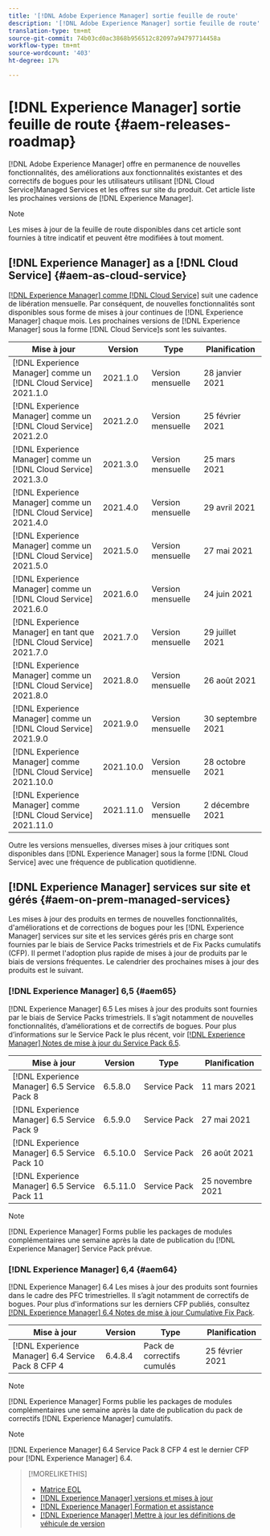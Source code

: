 ```yaml
---
title: '[!DNL Adobe Experience Manager] sortie feuille de route'
description: '[!DNL Adobe Experience Manager] sortie feuille de route'
translation-type: tm+mt
source-git-commit: 74b03cd0ac3868b956512c82097a94797714458a
workflow-type: tm+mt
source-wordcount: '403'
ht-degree: 17%

---
```



# [!DNL Experience Manager] sortie feuille de route  {#aem-releases-roadmap}

[!DNL Adobe Experience Manager] offre en permanence de nouvelles fonctionnalités, des améliorations aux fonctionnalités existantes et des correctifs de bogues pour les utilisateurs utilisant  [!DNL Cloud Service]Managed Services et les offres sur site du produit. Cet article liste les prochaines versions de [!DNL Experience Manager].

>[!NOTE]
>
>Les mises à jour de la feuille de route disponibles dans cet article sont fournies à titre indicatif et peuvent être modifiées à tout moment.

## [!DNL Experience Manager] as a [!DNL Cloud Service] {#aem-as-cloud-service}

[[!DNL Experience Manager] comme  [!DNL Cloud Service]](https://experienceleague.adobe.com/docs/experience-manager-cloud-service/release-notes/home.html?lang=fr) suit une cadence de libération mensuelle. Par conséquent, de nouvelles fonctionnalités sont disponibles sous forme de mises à jour continues de [!DNL Experience Manager] chaque mois. Les prochaines versions de [!DNL Experience Manager] sous la forme [!DNL Cloud Service]s sont les suivantes.

| Mise à jour | Version | Type | Planification |
|---|---|---|---|
| [!DNL Experience Manager] comme un  [!DNL Cloud Service] 2021.1.0 | 2021.1.0 | Version mensuelle | 28 janvier 2021 |
| [!DNL Experience Manager] comme un  [!DNL Cloud Service] 2021.2.0 | 2021.2.0 | Version mensuelle | 25 février 2021 |
| [!DNL Experience Manager] comme un  [!DNL Cloud Service] 2021.3.0 | 2021.3.0 | Version mensuelle | 25 mars 2021 |
| [!DNL Experience Manager] comme un  [!DNL Cloud Service] 2021.4.0 | 2021.4.0 | Version mensuelle | 29 avril 2021 |
| [!DNL Experience Manager] comme un  [!DNL Cloud Service] 2021.5.0 | 2021.5.0 | Version mensuelle | 27 mai 2021 |
| [!DNL Experience Manager] comme un  [!DNL Cloud Service] 2021.6.0 | 2021.6.0 | Version mensuelle | 24 juin 2021 |
| [!DNL Experience Manager] en tant que  [!DNL Cloud Service] 2021.7.0 | 2021.7.0 | Version mensuelle | 29 juillet 2021 |
| [!DNL Experience Manager] comme un  [!DNL Cloud Service] 2021.8.0 | 2021.8.0 | Version mensuelle | 26 août 2021 |
| [!DNL Experience Manager] comme un  [!DNL Cloud Service] 2021.9.0 | 2021.9.0 | Version mensuelle | 30 septembre 2021 |
| [!DNL Experience Manager] comme  [!DNL Cloud Service] 2021.10.0 | 2021.10.0 | Version mensuelle | 28 octobre 2021 |
| [!DNL Experience Manager] comme  [!DNL Cloud Service] 2021.11.0 | 2021.11.0 | Version mensuelle | 2 décembre 2021 |

Outre les versions mensuelles, diverses mises à jour critiques sont disponibles dans [!DNL Experience Manager] sous la forme [!DNL Cloud Service] avec une fréquence de publication quotidienne.

## [!DNL Experience Manager] services sur site et gérés  {#aem-on-prem-managed-services}

Les mises à jour des produits en termes de nouvelles fonctionnalités, d&#39;améliorations et de corrections de bogues pour les [!DNL Experience Manager] services sur site et les services gérés pris en charge sont fournies par le biais de Service Packs trimestriels et de Fix Packs cumulatifs (CFP). Il permet l&#39;adoption plus rapide de mises à jour de produits par le biais de versions fréquentes. Le calendrier des prochaines mises à jour des produits est le suivant.

### [!DNL Experience Manager] 6,5  {#aem65}

[!DNL Experience Manager] 6.5 Les mises à jour des produits sont fournies par le biais de Service Packs trimestriels. Il s’agit notamment de nouvelles fonctionnalités, d’améliorations et de correctifs de bogues. Pour plus d’informations sur le Service Pack le plus récent, voir [[!DNL Experience Manager] Notes de mise à jour du Service Pack 6.5](https://experienceleague.adobe.com/docs/experience-manager-65/release-notes/service-pack/sp-release-notes.html?lang=fr).

| Mise à jour | Version | Type | Planification |
|---|---|---|---|
| [!DNL Experience Manager] 6.5 Service Pack 8 | 6.5.8.0 | Service Pack | 11 mars 2021 |
| [!DNL Experience Manager] 6.5 Service Pack 9 | 6.5.9.0 | Service Pack | 27 mai 2021 |
| [!DNL Experience Manager] 6.5 Service Pack 10 | 6.5.10.0 | Service Pack | 26 août 2021 |
| [!DNL Experience Manager] 6.5 Service Pack 11 | 6.5.11.0 | Service Pack | 25 novembre 2021 |

>[!NOTE]
>
>[!DNL Experience Manager] Forms publie les packages de modules complémentaires une semaine après la date de publication du  [!DNL Experience Manager] Service Pack prévue.

### [!DNL Experience Manager] 6,4  {#aem64}

[!DNL Experience Manager] 6.4 Les mises à jour des produits sont fournies dans le cadre des PFC trimestrielles. Il s’agit notamment de correctifs de bogues. Pour plus d&#39;informations sur les derniers CFP publiés, consultez [[!DNL Experience Manager] 6.4 Notes de mise à jour Cumulative Fix Pack](https://experienceleague.adobe.com/docs/experience-manager-64/release-notes/cfp-release-notes.html).

| Mise à jour | Version | Type | Planification |
|---|---|---|---|
| [!DNL Experience Manager] 6.4 Service Pack 8 CFP 4 | 6.4.8.4 | Pack de correctifs cumulés  | 25 février 2021 |

>[!NOTE]
>
>[!DNL Experience Manager] Forms publie les packages de modules complémentaires une semaine après la date de publication du pack de correctifs  [!DNL Experience Manager] cumulatifs.

>[!NOTE]
>
>[!DNL Experience Manager] 6.4 Service Pack 8 CFP 4 est le dernier CFP pour  [!DNL Experience Manager] 6.4.

>[!MORELIKETHIS]
>
>* [Matrice EOL](https://helpx.adobe.com/fr/support/programs/eol-matrix.html)
>* [[!DNL Experience Manager] versions et mises à jour](https://helpx.adobe.com/fr/experience-manager/aem-releases-updates.html)
>* [[!DNL Experience Manager] Formation et assistance](https://experienceleague.adobe.com/docs/experience-manager-cloud-service.html?lang=fr)
>* [[!DNL Experience Manager] Mettre à jour les définitions de véhicule de version](/help/update-release-vehicle-definitions.md)

